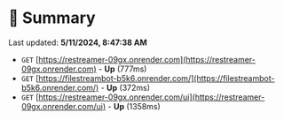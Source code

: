 # 📖 Summary
Last updated: **5/11/2024, 8:47:38 AM**

- `GET` [https://restreamer-09gx.onrender.com](https://restreamer-09gx.onrender.com) - **Up** (777ms)
- `GET` [https://filestreambot-b5k6.onrender.com/](https://filestreambot-b5k6.onrender.com/) - **Up** (372ms)
- `GET` [https://restreamer-09gx.onrender.com/ui](https://restreamer-09gx.onrender.com/ui) - **Up** (1358ms)
